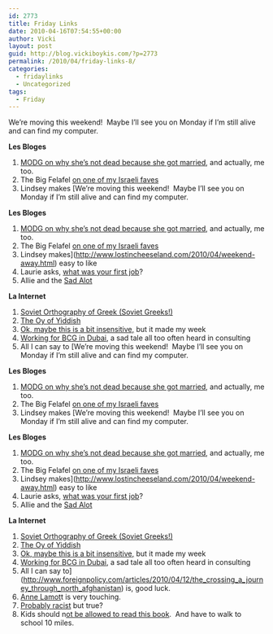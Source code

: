 ```yaml
---
id: 2773
title: Friday Links
date: 2010-04-16T07:54:55+00:00
author: Vicki
layout: post
guid: http://blog.vickiboykis.com/?p=2773
permalink: /2010/04/friday-links-8/
categories:
  - fridaylinks
  - Uncategorized
tags:
  - Friday
---
```

We&#8217;re moving this weekend!  Maybe I&#8217;ll see you on Monday if I&#8217;m still alive and can find my computer.

**Les Bloges**

  1. [MODG on why she&#8217;s not dead because she got married](http://www.martinisordiapergenies.com/2010/04/im-not-dead-today-because-i-got-married.html), and actually, me too.
  2. The Big Felafel [on one of my Israeli faves](http://www.thebigfelafel.com/i-heart-nis-5-ice-coffee-but-heres-why/)
  3. Lindsey makes [We&#8217;re moving this weekend!  Maybe I&#8217;ll see you on Monday if I&#8217;m still alive and can find my computer.

**Les Bloges**

  1. [MODG on why she&#8217;s not dead because she got married](http://www.martinisordiapergenies.com/2010/04/im-not-dead-today-because-i-got-married.html), and actually, me too.
  2. The Big Felafel [on one of my Israeli faves](http://www.thebigfelafel.com/i-heart-nis-5-ice-coffee-but-heres-why/)
  3. Lindsey makes](http://www.lostincheeseland.com/2010/04/weekend-away.html) easy to like
  4. Laurie asks, [what was your first job](http://punkrockhr.com/customer-service-ice-cream/)?
  5. Allie and the [Sad Alot](http://hyperboleandahalf.blogspot.com/2010/04/alot-is-better-than-you-at-everything.html)

**La Internet**

  1. [Soviet Orthography of Greek (Soviet Greeks!)](http://hellenisteukontos.blogspot.com/2010/03/soviet-orthography-of-greek.html)
  2. [The Oy of Yiddish](http://schott.blogs.nytimes.com/2010/04/14/the-oy-of-yiddish-part-2/)
  3. [Ok, maybe this is a bit insensitive,](http://www.myconfinedspace.com/2010/04/09/darth-vader-visiting-the-memorial/darth-jpg/) but it made my week
  4. [Working for BCG in Dubai](http://tech.mit.edu/V130/N18/dubai.html), a sad tale all too often heard in consulting
  5. All I can say to [We&#8217;re moving this weekend!  Maybe I&#8217;ll see you on Monday if I&#8217;m still alive and can find my computer.

**Les Bloges**

  1. [MODG on why she&#8217;s not dead because she got married](http://www.martinisordiapergenies.com/2010/04/im-not-dead-today-because-i-got-married.html), and actually, me too.
  2. The Big Felafel [on one of my Israeli faves](http://www.thebigfelafel.com/i-heart-nis-5-ice-coffee-but-heres-why/)
  3. Lindsey makes [We&#8217;re moving this weekend!  Maybe I&#8217;ll see you on Monday if I&#8217;m still alive and can find my computer.

**Les Bloges**

  1. [MODG on why she&#8217;s not dead because she got married](http://www.martinisordiapergenies.com/2010/04/im-not-dead-today-because-i-got-married.html), and actually, me too.
  2. The Big Felafel [on one of my Israeli faves](http://www.thebigfelafel.com/i-heart-nis-5-ice-coffee-but-heres-why/)
  3. Lindsey makes](http://www.lostincheeseland.com/2010/04/weekend-away.html) easy to like
  4. Laurie asks, [what was your first job](http://punkrockhr.com/customer-service-ice-cream/)?
  5. Allie and the [Sad Alot](http://hyperboleandahalf.blogspot.com/2010/04/alot-is-better-than-you-at-everything.html)

**La Internet**

  1. [Soviet Orthography of Greek (Soviet Greeks!)](http://hellenisteukontos.blogspot.com/2010/03/soviet-orthography-of-greek.html)
  2. [The Oy of Yiddish](http://schott.blogs.nytimes.com/2010/04/14/the-oy-of-yiddish-part-2/)
  3. [Ok, maybe this is a bit insensitive,](http://www.myconfinedspace.com/2010/04/09/darth-vader-visiting-the-memorial/darth-jpg/) but it made my week
  4. [Working for BCG in Dubai](http://tech.mit.edu/V130/N18/dubai.html), a sad tale all too often heard in consulting
  5. All I can say to](http://www.foreignpolicy.com/articles/2010/04/12/the_crossing_a_journey_through_north_afghanistan) is, good luck.
  6. [Anne Lamot](http://www.salon.com/news/politics/ann_coulter/index.html?story=/mwt/col/lamott/2003/10/24/letter)t is very touching.
  7. [Probably racist](http://www.economist.com/world/united-states/displaystory.cfm?story_id=15867956&source=most_commented) but true?
  8. Kids should n[ot be allowed to read this book](http://kottke.org/10/04/on-the-extinction-of-paper-childrens-books).  And have to walk to school 10 miles.
